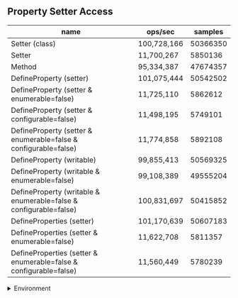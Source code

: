 ## Property Setter Access

|name|ops/sec|samples|
|-|-|-|
|Setter (class)|100,728,166|50366350|
|Setter|11,700,267|5850136|
|Method|95,334,387|47674357|
|DefineProperty (setter)|101,075,444|50542502|
|DefineProperty (setter & enumerable=false)|11,725,110|5862612|
|DefineProperty (setter & configurable=false)|11,498,195|5749101|
|DefineProperty (setter & enumerable=false & configurable=false)|11,774,858|5892108|
|DefineProperty (writable)|99,855,413|50569325|
|DefineProperty (writable & enumerable=false)|99,108,389|49555204|
|DefineProperty (writable & enumerable=false & configurable=false)|100,831,697|50415852|
|DefineProperties (setter)|101,170,639|50607183|
|DefineProperties (setter & enumerable=false)|11,622,708|5811357|
|DefineProperties (setter & enumerable=false & configurable=false)|11,560,449|5780239|


<details>
<summary>Environment</summary>

* __Machine:__ linux x64 | 4 vCPUs | 7.6GB Mem
* __Run:__ Wed Oct 15 2025 22:22:27 GMT+0000 (Coordinated Universal Time)
* __Node:__ `v22.19.0`
</details>

<!--
{"environment":{"platform":"linux","arch":"x64","cpus":4,"totalMemory":7.597843170166016},"benchmarks":[{"name":"Setter (class)","samples":50366350,"opsSec":100728166.82958001},{"name":"Setter","samples":5850136,"opsSec":11700267.670900961},{"name":"Method","samples":47674357,"opsSec":95334387.14829935},{"name":"DefineProperty (setter)","samples":50542502,"opsSec":101075444.68874311},{"name":"DefineProperty (setter & enumerable=false)","samples":5862612,"opsSec":11725110.102280468},{"name":"DefineProperty (setter & configurable=false)","samples":5749101,"opsSec":11498195.813970651},{"name":"DefineProperty (setter & enumerable=false & configurable=false)","samples":5892108,"opsSec":11774858.731713364},{"name":"DefineProperty (writable)","samples":50569325,"opsSec":99855413.0792887},{"name":"DefineProperty (writable & enumerable=false)","samples":49555204,"opsSec":99108389.16211276},{"name":"DefineProperty (writable & enumerable=false & configurable=false)","samples":50415852,"opsSec":100831697.95009811},{"name":"DefineProperties (setter)","samples":50607183,"opsSec":101170639.64486293},{"name":"DefineProperties (setter & enumerable=false)","samples":5811357,"opsSec":11622708.746535646},{"name":"DefineProperties (setter & enumerable=false & configurable=false)","samples":5780239,"opsSec":11560449.491931554}]}-->
